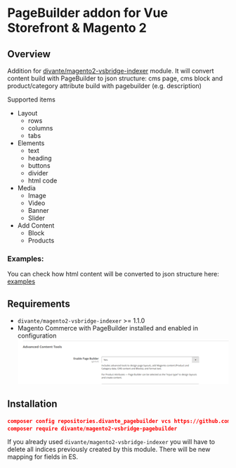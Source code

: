 # PageBuilder addon for Vue Storefront & Magento 2 

## Overview
Addition for [divante/magento2-vsbridge-indexer](https://github.com/DivanteLtd/magento2-vsbridge-indexer) module.
It will convert content build with PageBuilder to json structure: cms page, cms block and product/category attribute build with pagebuilder (e.g. description)

Supported items
- Layout
  * rows
  * columns
  * tabs
- Elements
  * text 
  * heading
  * buttons 
  * divider
  * html code
- Media
  * Image
  * Video
  *  Banner
  * Slider
- Add Content
  * Block
  * Products

### Examples:
You can check how html content will be converted to json structure here: [examples](docs/sample/) 

## Requirements
- `divante/magento2-vsbridge-indexer` >= 1.1.0
- Magento Commerce with PageBuilder installed and enabled in configuration
    ![](docs/images/config-page-builder.png) 

## Installation

```json
composer config repositories.divante_pagebuilder vcs https://github.com/DivanteLtd/magento2-vsbridge-pagebuilder
composer require divante/magento2-vsbridge-pagebuilder
```


If you already used `divante/magento2-vsbridge-indexer` you will have to delete all indices previously created by this module.
There will be new mapping for fields in ES.
